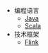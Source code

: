 

* 编程语言
  * [Java](/language/java/)
  * [Scala](/language/scala/)
* 技术框架
  * [Flink](/framework/flink/)
